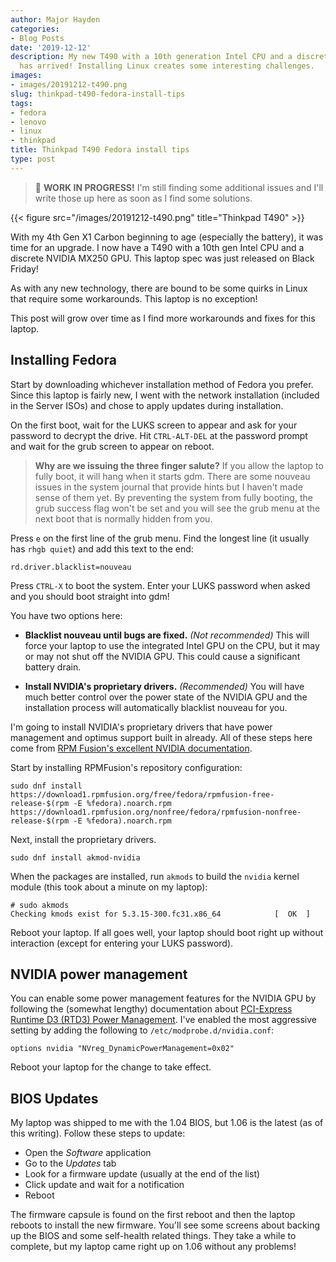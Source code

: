 ```yaml
---
author: Major Hayden
categories:
- Blog Posts
date: '2019-12-12'
description: My new T490 with a 10th generation Intel CPU and a discrete NVIDIA MX250
  has arrived! Installing Linux creates some interesting challenges.
images:
- images/20191212-t490.png
slug: thinkpad-t490-fedora-install-tips
tags:
- fedora
- lenovo
- linux
- thinkpad
title: Thinkpad T490 Fedora install tips
type: post
---
```


> 🔨 **WORK IN PROGRESS!** I'm still finding some additional issues and I'll
> write those up here as soon as I find some solutions.

{{< figure src="/images/20191212-t490.png" title="Thinkpad T490" >}}

With my 4th Gen X1 Carbon beginning to age (especially the battery), it was
time for an upgrade. I now have a T490 with a 10th gen Intel CPU and a
discrete NVIDIA MX250 GPU. This laptop spec was just released on Black Friday!

As with any new technology, there are bound to be some quirks in Linux that
require some workarounds. This laptop is no exception!

This post will grow over time as I find more workarounds and fixes for this
laptop.

## Installing Fedora

Start by downloading whichever installation method of Fedora you prefer. Since
this laptop is fairly new, I went with the network installation (included in
the Server ISOs) and chose to apply updates during installation.

On the first boot, wait for the LUKS screen to appear and ask for your
password to decrypt the drive. Hit `CTRL-ALT-DEL` at the password prompt
and wait for the grub screen to appear on reboot.

> **Why are we issuing the three finger salute?** If you allow the laptop to
> fully boot, it will hang when it starts gdm. There are some nouveau issues
> in the system journal that provide hints but I haven't made sense of them
> yet. By preventing the system from fully booting, the grub success flag
> won't be set and you will see the grub menu at the next boot that is
> normally hidden from you.

Press `e` on the first line of the grub menu. Find the longest line (it
usually has `rhgb quiet`) and add this text to the end:

```text
rd.driver.blacklist=nouveau
```

Press `CTRL-X` to boot the system. Enter your LUKS password when asked and you
should boot straight into gdm!

You have two options here:

* **Blacklist nouveau until bugs are fixed.** *(Not recommended)* This will
  force your laptop to use the integrated Intel GPU on the CPU, but it may or
  may not shut off the NVIDIA GPU. This could cause a significant battery
  drain.

* **Install NVIDIA's proprietary drivers.** *(Recommended)* You will have much
  better control over the power state of the NVIDIA GPU and the installation
  process will automatically blacklist nouveau for you.

I'm going to install NVIDIA's proprietary drivers that have power management
and optimus support built in already. All of these steps here come from [RPM
Fusion's excellent NVIDIA documentation].

Start by installing RPMFusion's repository configuration:

```text
sudo dnf install https://download1.rpmfusion.org/free/fedora/rpmfusion-free-release-$(rpm -E %fedora).noarch.rpm https://download1.rpmfusion.org/nonfree/fedora/rpmfusion-nonfree-release-$(rpm -E %fedora).noarch.rpm
```

Next, install the proprietary drivers.

```text
sudo dnf install akmod-nvidia
```

When the packages are installed, run `akmods` to build the `nvidia` kernel
module (this took about a minute on my laptop):

```text
# sudo akmods
Checking kmods exist for 5.3.15-300.fc31.x86_64            [  OK  ]
```

Reboot your laptop. If all goes well, your laptop should boot right up without
interaction (except for entering your LUKS password).

[Server ISOs]: http://mirrors.kernel.org/fedora/releases/31/Server/x86_64/iso/
[RPM Fusion's excellent NVIDIA documentation]: https://rpmfusion.org/Howto/NVIDIA

## NVIDIA power management

You can enable some power management features for the NVIDIA GPU by following
the (somewhat lengthy) documentation about [PCI-Express Runtime D3 (RTD3)
Power Management]. I've enabled the most aggressive setting by adding the
following to `/etc/modprobe.d/nvidia.conf`:

```text
options nvidia "NVreg_DynamicPowerManagement=0x02"
```

Reboot your laptop for the change to take effect.

[PCI-Express Runtime D3 (RTD3) Power Management]: http://download.nvidia.com/XFree86/Linux-x86_64/435.17/README/dynamicpowermanagement.html

## BIOS Updates

My laptop was shipped to me with the 1.04 BIOS, but 1.06 is the latest (as of
this writing). Follow these steps to update:

* Open the *Software* application
* Go to the *Updates* tab
* Look for a firmware update (usually at the end of the list)
* Click update and wait for a notification
* Reboot

The firmware capsule is found on the first reboot and then the laptop reboots
to install the new firmware. You'll see some screens about backing up the BIOS
and some self-health related things. They take a while to complete, but my
laptop came right up on 1.06 without any problems!